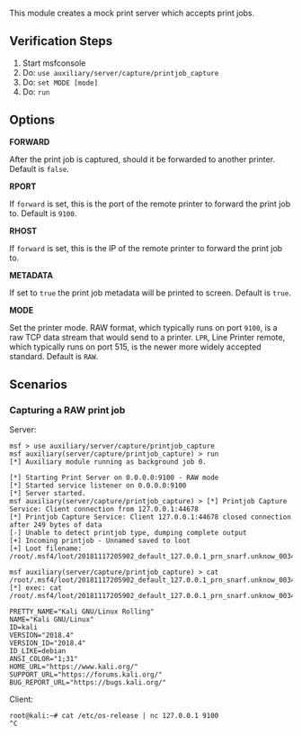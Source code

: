 This module creates a mock print server which accepts print jobs.

## Verification Steps

  1. Start msfconsole
  2. Do: ```use auxiliary/server/capture/printjob_capture```
  3. Do: ```set MODE [mode]```
  4. Do: ```run```

## Options

  **FORWARD**

  After the print job is captured, should it be forwarded to another printer.  Default is `false`.

  **RPORT**

  If `forward` is set, this is the port of the remote printer to forward the print job to.  Default is `9100`.

  **RHOST**

  If `forward` is set, this is the IP of the remote printer to forward the print job to.

  **METADATA**

  If set to `true` the print job metadata will be printed to screen.  Default is `true`.

  **MODE**

  Set the printer mode.  RAW format, which typically runs on port `9100`, is a raw TCP data stream that would send to a printer.
  `LPR`, Line Printer remote, which typically runs on port 515, is the newer more widely accepted standard.  Default is `RAW`.

## Scenarios

### Capturing a RAW print job

Server:

```
msf > use auxiliary/server/capture/printjob_capture 
msf auxiliary(server/capture/printjob_capture) > run
[*] Auxiliary module running as background job 0.

[*] Starting Print Server on 0.0.0.0:9100 - RAW mode
[*] Started service listener on 0.0.0.0:9100 
[*] Server started.
msf auxiliary(server/capture/printjob_capture) > [*] Printjob Capture Service: Client connection from 127.0.0.1:44678
[*] Printjob Capture Service: Client 127.0.0.1:44678 closed connection after 249 bytes of data
[-] Unable to detect printjob type, dumping complete output
[+] Incoming printjob - Unnamed saved to loot
[+] Loot filename: /root/.msf4/loot/20181117205902_default_127.0.0.1_prn_snarf.unknow_003464.bin

msf auxiliary(server/capture/printjob_capture) > cat /root/.msf4/loot/20181117205902_default_127.0.0.1_prn_snarf.unknow_003464.bin
[*] exec: cat /root/.msf4/loot/20181117205902_default_127.0.0.1_prn_snarf.unknow_003464.bin

PRETTY_NAME="Kali GNU/Linux Rolling"
NAME="Kali GNU/Linux"
ID=kali
VERSION="2018.4"
VERSION_ID="2018.4"
ID_LIKE=debian
ANSI_COLOR="1;31"
HOME_URL="https://www.kali.org/"
SUPPORT_URL="https://forums.kali.org/"
BUG_REPORT_URL="https://bugs.kali.org/"
```

Client:

```
root@kali:~# cat /etc/os-release | nc 127.0.0.1 9100
^C
```
